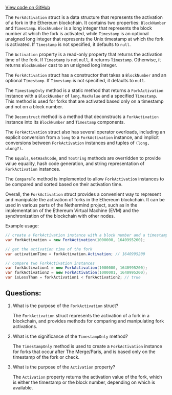[View code on GitHub](https://github.com/NethermindEth/nethermind/src/Nethermind/Nethermind.Core/Specs/ForkActivation.cs)

The `ForkActivation` struct is a data structure that represents the activation of a fork in the Ethereum blockchain. It contains two properties: `BlockNumber` and `Timestamp`. `BlockNumber` is a long integer that represents the block number at which the fork is activated, while `Timestamp` is an optional unsigned long integer that represents the Unix timestamp at which the fork is activated. If `Timestamp` is not specified, it defaults to `null`. 

The `Activation` property is a read-only property that returns the activation time of the fork. If `Timestamp` is not `null`, it returns `Timestamp`. Otherwise, it returns `BlockNumber` cast to an unsigned long integer. 

The `ForkActivation` struct has a constructor that takes a `BlockNumber` and an optional `Timestamp`. If `Timestamp` is not specified, it defaults to `null`. 

The `TimestampOnly` method is a static method that returns a `ForkActivation` instance with a `BlockNumber` of `long.MaxValue` and a specified `Timestamp`. This method is used for forks that are activated based only on a timestamp and not on a block number. 

The `Deconstruct` method is a method that deconstructs a `ForkActivation` instance into its `BlockNumber` and `Timestamp` components. 

The `ForkActivation` struct also has several operator overloads, including an explicit conversion from a `long` to a `ForkActivation` instance, and implicit conversions between `ForkActivation` instances and tuples of `(long, ulong?)`. 

The `Equals`, `GetHashCode`, and `ToString` methods are overridden to provide value equality, hash code generation, and string representation of `ForkActivation` instances. 

The `CompareTo` method is implemented to allow `ForkActivation` instances to be compared and sorted based on their activation time. 

Overall, the `ForkActivation` struct provides a convenient way to represent and manipulate the activation of forks in the Ethereum blockchain. It can be used in various parts of the Nethermind project, such as in the implementation of the Ethereum Virtual Machine (EVM) and the synchronization of the blockchain with other nodes. 

Example usage:

```csharp
// create a ForkActivation instance with a block number and a timestamp
var forkActivation = new ForkActivation(1000000, 1640995200);

// get the activation time of the fork
var activationTime = forkActivation.Activation; // 1640995200

// compare two ForkActivation instances
var forkActivation1 = new ForkActivation(1000000, 1640995200);
var forkActivation2 = new ForkActivation(1000001, 1640995200);
var isLessThan = forkActivation1 < forkActivation2; // true
```
## Questions: 
 1. What is the purpose of the `ForkActivation` struct?
    
    The `ForkActivation` struct represents the activation of a fork in a blockchain, and provides methods for comparing and manipulating fork activations.

2. What is the significance of the `TimestampOnly` method?
    
    The `TimestampOnly` method is used to create a `ForkActivation` instance for forks that occur after The Merge/Paris, and is based only on the timestamp of the fork or check.

3. What is the purpose of the `Activation` property?
    
    The `Activation` property returns the activation value of the fork, which is either the timestamp or the block number, depending on which is available.